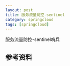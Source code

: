 ```yaml
---
layout: post
title: 服务流量防控-sentinel
category: springcloud
tags: [springcloud]
---
```


服务流量防控-sentinel哨兵

## 参考资料